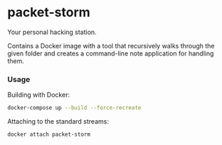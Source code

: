 # packet-storm

Your personal hacking station. 

Contains a Docker image with a tool that recursively 
walks through the given folder and creates a command-line note application for handling them. 


### Usage

Building with Docker:
```bash
docker-compose up --build --force-recreate
```

Attaching to the standard streams:
```bash
docker attach packet-storm
```
